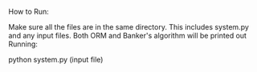 How to Run:

Make sure all the files are in the same directory. This includes system.py and any input files.
Both ORM and Banker's algorithm will be printed out 
Running: 

python system.py (input file)

